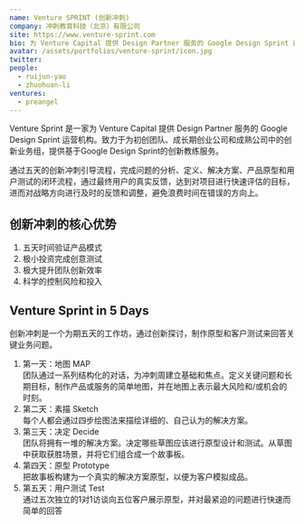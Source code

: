 ```yaml
---
name: Venture SPRINT (创新冲刺)
company: 冲刺教育科技（北京）有限公司
site: https://www.venture-sprint.com
bio: 为 Venture Capital 提供 Design Partner 服务的 Google Design Sprint 运营机构
avatar: /assets/portfolios/venture-sprint/icon.jpg
twitter: 
people:
  - ruijun-yao
  - zhuohuan-li
ventures:
  - preangel
---
```

Venture Sprint 是一家为 Venture Capital 提供 Design Partner 服务的 Google Design Sprint 运营机构。致力于为初创团队、成长期创业公司和成熟公司中的创新业务组，提供基于Google Design Sprint的创新教练服务。

通过五天的创新冲刺引导流程，完成问题的分析、定义、解决方案、产品原型和用户测试的闭环流程，通过最终用户的真实反馈，达到对项目进行快速评估的目标，进而对战略方向进行及时的反馈和调整，避免浪费时间在错误的方向上。

## 创新冲刺的核心优势

1. 五天时间验证产品模式
1. 极小投资完成创意测试
1. 极大提升团队创新效率
1. 科学的控制风险和投入

## Venture Sprint in 5 Days

创新冲刺是一个为期五天的工作坊，通过创新探讨，制作原型和客户测试来回答关键业务问题。

1. 第一天：地图 MAP  
    团队通过一系列结构化的对话，为冲刺周建立基础和焦点。定义关键问题和长期目标，制作产品或服务的简单地图，并在地图上表示最大风险和/或机会的时刻。
1. 第二天：素描 Sketch  
    每个人都会通过四步绘图法来描绘详细的、自己认为的解决方案。
1. 第三天：决定  Decide  
    团队将拥有一堆的解决方案。决定哪些草图应该进行原型设计和测试。从草图中获取获胜场景，并将它们组合成一个故事板。
1. 第四天：原型 Prototype  
    把故事板构建为一个真实的解决方案原型，以便为客户模拟成品。
1. 第五天：用户测试 Test  
    通过五次独立的1对1访谈向五位客户展示原型，并对最紧迫的问题进行快速而简单的回答

